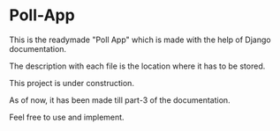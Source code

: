 # Poll-App

This is the readymade "Poll App" which is made with the help of Django documentation.

The description with each file is the location where it has to be stored.

This project is under construction.

As of now, it has been made till part-3 of the documentation.

Feel free to use and implement.
